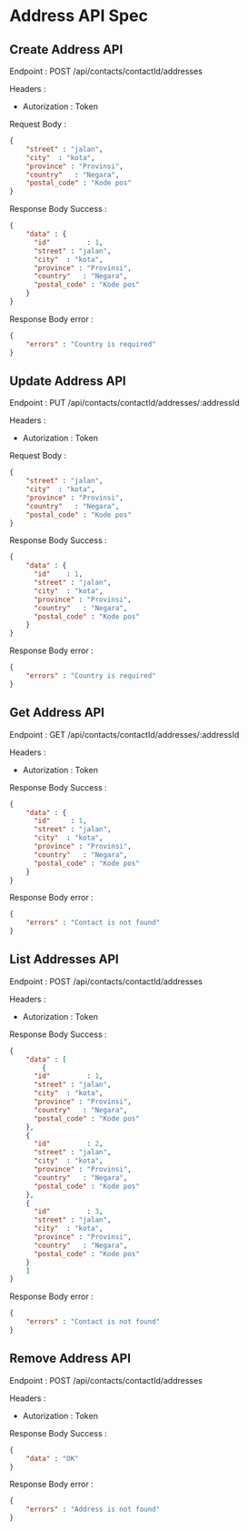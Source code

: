 # Address API Spec

## Create Address API

Endpoint : POST /api/contacts/contactId/addresses

Headers : 
- Autorization : Token

Request Body :

```json
{
    "street" : "jalan",
    "city"  : "kota",
    "province" : "Provinsi",
    "country"   : "Negara",
    "postal_code" : "Kode pos"
}
```

Response Body Success :

```json
{
    "data" : {
      "id"         : 1,
      "street" : "jalan",
      "city"  : "kota",
      "province" : "Provinsi",
      "country"   : "Negara",
      "postal_code" : "Kode pos"
    }
}
```

Response Body error :

```json
{
    "errors" : "Country is required"    
}
```

## Update Address API
Endpoint : PUT /api/contacts/contactId/addresses/:addressId

Headers : 
- Autorization : Token

Request Body :

```json
{
    "street" : "jalan",
    "city"  : "kota",
    "province" : "Provinsi",
    "country"   : "Negara",
    "postal_code" : "Kode pos"
}
```

Response Body Success :

```json
{
    "data" : {
      "id"    : 1,
      "street" : "jalan",
      "city"  : "kota",
      "province" : "Provinsi",
      "country"   : "Negara",
      "postal_code" : "Kode pos"
    }
}
```

Response Body error :

```json
{
    "errors" : "Country is required"    
}
```

## Get Address API

Endpoint : GET /api/contacts/contactId/addresses/:addressId

Headers : 
- Autorization : Token

Response Body Success :

```json
{
    "data" : {
      "id"     : 1,
      "street" : "jalan",
      "city"  : "kota",
      "province" : "Provinsi",
      "country"   : "Negara",
      "postal_code" : "Kode pos"
    }
}
```

Response Body error :

```json
{
    "errors" : "Contact is not found"    
}
```

## List Addresses API

Endpoint : POST /api/contacts/contactId/addresses

Headers : 
- Autorization : Token

Response Body Success :

```json
{
    "data" : [
        {
      "id"         : 1,
      "street" : "jalan",
      "city"  : "kota",
      "province" : "Provinsi",
      "country"   : "Negara",
      "postal_code" : "Kode pos"
    },
    {
      "id"         : 2,
      "street" : "jalan",
      "city"  : "kota",
      "province" : "Provinsi",
      "country"   : "Negara",
      "postal_code" : "Kode pos"
    },
    {
      "id"         : 3,
      "street" : "jalan",
      "city"  : "kota",
      "province" : "Provinsi",
      "country"   : "Negara",
      "postal_code" : "Kode pos"
    }
    ]
}
```

Response Body error :

```json
{
    "errors" : "Contact is not found"    
}
```

## Remove Address API

Endpoint : POST /api/contacts/contactId/addresses

Headers : 
- Autorization : Token

Response Body Success :

```json
{
    "data" : "OK"
}
```

Response Body error :

```json
{
    "errors" : "Address is not found"    
}
```